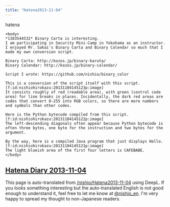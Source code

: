 ```yaml
---
title: "Hatena2013-11-04"
---
```


hatena

```
<body>
*1383544532* Binary Carta is interesting.
I am participating in Security Mini-Camp in Yokohama as an instructor. I enjoyed Mr. Sakai's Binary Carta and Binary Calendar so much that I made my own conversion script.

Binary Carta: http://kozos.jp/binary-karuta/
Binary Calendar: http://kozos.jp/binary-calendar/

Script I wrote: https://github.com/nishio/binary_color

This is a conversion of the script itself with this script.
[f:id:nishiohirokazu:20131104145123p:image]
It consists roughly of red (readable area), with green (control code area) for line breaks in places. Incidentally, the dark red areas are codes that convert 0-255 into RGB colors, so there are more numbers and symbols than other codes.

Here is the Python bytecode compiled from this script.
[f:id:nishiohirokazu:20131104145122p:image]
The left-descending diagonals often appear because Python bytecode is often three bytes, one byte for the instruction and two bytes for the argument.

By the way, here is a compiled Java program that just displays Hello.
[f:id:nishiohirokazu:20131104145121p:image]
The light blueish area of the first four letters is CAFEBABE.
</body>
```


[Hatena Diary 2013-11-04](https://nishiohirokazu.hatenadiary.org/archive/2013/11/04)
---
This page is auto-translated from [/nishio/Hatena2013-11-04](https://scrapbox.io/nishio/Hatena2013-11-04) using DeepL. If you looks something interesting but the auto-translated English is not good enough to understand it, feel free to let me know at [@nishio_en](https://twitter.com/nishio_en). I'm very happy to spread my thought to non-Japanese readers.